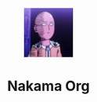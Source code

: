 
<div align="center">
  <img src="https://raw.githubusercontent.com/nakamaorg/.github/main/assets/logo.png" alt="Nakama Logo" width="100" />
</div>

<h1 align="center">
  Nakama Org
</h1>
